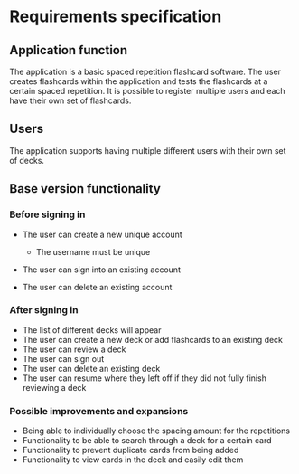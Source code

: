 # Requirements specification

## Application function

The application is a basic spaced repetition flashcard software. The user creates flashcards within the application and tests the flashcards at a certain spaced repetition. It is possible to register multiple users and each have their own set of flashcards.

## Users

The application supports having multiple different users with their own set of decks.

## Base version functionality

### Before signing in

- The user can create a new unique account

  - The username must be unique

- The user can sign into an existing account

- The user can delete an existing account

### After signing in

- The list of different decks will appear
- The user can create a new deck or add flashcards to an existing deck
- The user can review a deck
- The user can sign out
- The user can delete an existing deck
- The user can resume where they left off if they did not fully finish reviewing a deck

### Possible improvements and expansions

- Being able to individually choose the spacing amount for the repetitions
- Functionality to be able to search through a deck for a certain card
- Functionality to prevent duplicate cards from being added
- Functionality to view cards in the deck and easily edit them
